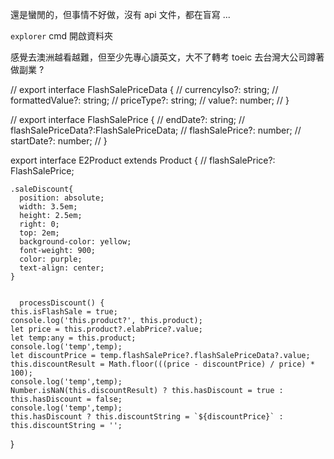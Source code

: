 還是蠻閒的，但事情不好做，沒有 api 文件，都在盲寫 ...

`explorer` cmd 開啟資料夾

感覺去澳洲越看越難，但至少先專心讀英文，大不了轉考 toeic 去台灣大公司蹲著做副業 ?

// export interface FlashSalePriceData {
//   currencyIso?: string;
//   formattedValue?: string;
//   priceType?: string;
//   value?: number;
// }

// export interface FlashSalePrice {
//   endDate?: string;
//   flashSalePriceData?:FlashSalePriceData;
//   flashSalePrice?: number;
//   startDate?: number;
// }

export interface E2Product extends Product {
  // flashSalePrice?: FlashSalePrice;


    .saleDiscount{
      position: absolute;
      width: 3.5em;
      height: 2.5em;
      right: 0;
      top: 2em;
      background-color: yellow;
      font-weight: 900;
      color: purple;
      text-align: center;
    }
    
    
      processDiscount() {
    this.isFlashSale = true;
    console.log('this.product?', this.product);
    let price = this.product?.elabPrice?.value;
    let temp:any = this.product;
    console.log('temp',temp);
    let discountPrice = temp.flashSalePrice?.flashSalePriceData?.value;
    this.discountResult = Math.floor(((price - discountPrice) / price) * 100);
    console.log('temp',temp);
    Number.isNaN(this.discountResult) ? this.hasDiscount = true : this.hasDiscount = false;
    console.log('temp',temp);
    this.hasDiscount ? this.discountString = `${discountPrice}` : this.discountString = '';
  }
